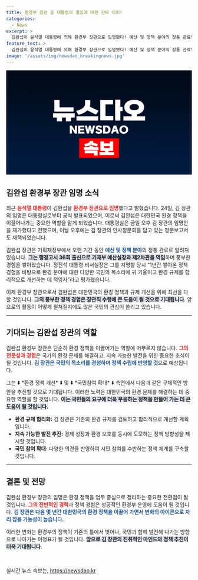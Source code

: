 ```yaml
---
title: 환경부 장관 윤 대통령의 결정에 대한 진짜 의미!
categories:
  - News
excerpt: >
  김완섭이 윤석열 대통령에 의해 환경부 장관으로 임명됐다! 예산 및 정책 분야의 정통 관료인 김 장관은 국민의 목소리를 반영해 환경 규제를 합리적으로 개선할 예정이다. 그의 경험이 환경 정책에 어떤 변화를 가져올지 주목된다!
feature_text: >
  김완섭이 윤석열 대통령에 의해 환경부 장관으로 임명됐다! 예산 및 정책 분야의 정통 관료인 김 장관은 국민의 목소리를 반영해 환경 규제를 합리적으로 개선할 예정이다. 그의 경험이 환경 정책에 어떤 변화를 가져올지 주목된다!
image: '/assets/img/newsdao_breakingnews.jpg'
---
```


<p><img src="/assets/img/newsdao_breakingnews.jpg" alt="ranknews 속보" /></p>

<h2 data-ke-size="size26">김완섭 환경부 장관 임명 소식</h2>

<p data-ke-size="size16">최근 <b><span style="color: #ee2323;">윤석열 대통령</span></b>이 김완섭을 <b><span style="color: #ee2323;">환경부 장관으로 임명</span></b>했다고 밝혔습니다. 24일, 김 장관의 임명은 대통령실로부터 공식 발표되었으며, 이로써 김완섭은 대한민국 환경 정책을 이끌어나가는 중요한 역할을 맡게 되었습니다. 대통령실은 금일 오후 김 장관의 임명안을 재가했다고 전했으며, 이날 오후에는 김 장관의 인사청문회를 담고 있는 청문보고서도 채택되었습니다.</p>

<p data-ke-size="size16">김완섭 장관은 기획재정부에서 오랜 기간 동안 <b><span style="color: #1a5490;">예산 및 정책 분야</span></b>의 정통 관료로 알려져 있습니다. <b><span style="background-color: #21538527;">그는 행정고시 36회 출신으로 기재부 예산실장과 제2차관을 역임</span></b>하며 풍부한 경험을 쌓아왔습니다. 정진석 대통령 비서실장은 그를 지명할 당시 “1년간 쌓아온 정책 경험을 바탕으로 환경 분야에 대한 다양한 국민의 목소리에 귀 기울이고 환경 규제를 합리적으로 개선하는 데 적임자”라고 평가했습니다.</p>

<p data-ke-size="size16">이제 환경부 장관으로서 김완섭은 대한민국의 환경 정책과 규제 개선을 위해 최선을 다할 것입니다. <b><span style="background-color: #21538527;">그의 풍부한 정책 경험은 장관직 수행에 큰 도움이 될 것으로 기대됩니다</span></b>. 앞으로의 활동이 어떻게 펼쳐질지에도 많은 국민의 관심이 쏠리고 있습니다.</p>

<hr>

<h2 data-ke-size="size26">기대되는 김완섭 장관의 역할</h2>

<p data-ke-size="size16">김완섭 환경부 장관은 단순히 환경 정책을 이끌어가는 역할에 머무르지 않습니다. <b><span style="color: #ee2323;">그의 전문성과 경험</span></b>은 국가의 환경 문제를 해결하고, 지속 가능한 발전을 위한 중요한 초석이 될 것입니다. <b><span style="color: #1a5490;">김 장관은 국민의 목소리를 경청하며 정책 수립에 반영할 것</span></b>으로 예상됩니다.</p>

<p data-ke-size="size16">그는 ⬇️ *환경 정책 개선* ⬇️ 및 ⬇️ *국민참여 확대* ⬇️ 측면에서 다음과 같은 구체적인 방안을 추진할 것으로 기대됩니다. 이러한 노력은 대한민국의 환경 문제를 해결하는 데 중요한 역할을 할 것입니다. <b><span style="background-color: #21538527;">이는 국민들의 요구에 더욱 부응하는 정책을 만들어 가는 데 큰 도움이 될 것입니다.</span></b></p>

<ul>
  <li><b>환경 규제 합리화:</b> 김 장관은 기존의 환경 규제를 검토하고 합리적으로 개선할 계획입니다.</li>
  <li><b>지속 가능한 발전 추진:</b> 경제 성장과 환경 보호를 동시에 도모하는 정책 방향성을 제시할 것입니다.</li>
  <li><b>국민 참여 확대:</b> 다양한 의견을 반영하여 시민 참여를 수반하는 정책 체계를 구축할 것입니다.</li>
</ul>

<hr>

<h2 data-ke-size="size26">결론 및 전망</h2>

<p data-ke-size="size16">김완섭 환경부 장관의 임명은 환경 정책을 업무 중심으로 정리하는 중요한 전환점이 될 것입니다. <b><span style="color: #ee2323;">그의 전반적인 경력</span></b>과 정책 경험은 성공적인 환경부 운영에 도움이 될 것입니다. <b><span style="color: #1a5490;">김 장관은 다음 몇 년간 대한민국의 환경 정책을 이끌어 가면서 변화의 아이콘으로 자리 잡을 가능성이 높습니다.</span></b></p>

<p data-ke-size="size16">이러한 변화는 환경부의 정책이 기존의 틀에서 벗어나, 국민과 함께 발전해 나가는 방향으로 나아가는 이정표가 될 것입니다. <b><span style="background-color: #21538527;">앞으로 김 장관의 진취적인 마인드와 정책 추진이 더욱 기대됩니다</span></b>.</p> 

<p data-ke-size="size16">&nbsp;</p>
실시간 뉴스 속보는, <a href="https://newsdao.kr" rel="dofollow">https://newsdao.kr</a>


